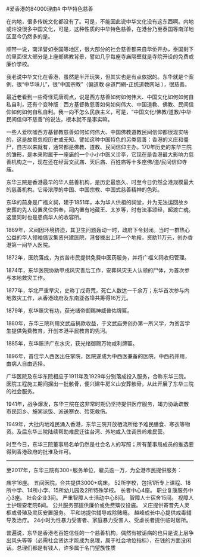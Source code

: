 #爱香港的84000理由# 中华特色慈善

在内地，很多传统文化都没有了。可是，不能因此说中华文化没有这东西啊。内地或许没很多中国文化，可是，这种性质的中华特色慈善，在港台乃至泰国等南洋地区至今仍然多的是。

顺带一说，南洋譬如泰国等地区，很大部分的社会慈善都来自华侨开办，泰国剩下的里面很大部分是上座部佛教背景，譬如几乎每座寺庙隔壁就是寺院开设的免费或廉价学校。

我老说中华文化在香港，虽然是半开玩笑，但其实也是有点依据的。东华就是个案例，很“中华味儿”，很“中国宗教”（偏道教 @道門網-正统道教网站 ），很慈善。

最近老看到一些奇怪荒唐观点，说是西方慈善如何如何伟大、中国文化如何如何自私自利，还有个变种版：西方基督教慈善如何如何伟大、中国道教、佛教、民间信仰如何如何自私自利。我一向不怎么民族主义，可是，“中国文化/佛教/道教/中华民间信仰不慈善”的说法，根本就不是事实嘛。

一些人爱吹嘘西方基督教慈善如何如何伟大、中国佛教道教民间信仰都很现实啥的，这是故意忽视历史或无知。譬如这种中国特色的另类慈善：香港的义庄和僵尸，自古以来就有，通常都是佛教、道教、民间信仰主办。170年历史的东华三院的雏形，是本来附属于一座庙的一个小小中医义诊亭，它现在是香港最大影响力慈善机构之一，现在还在经营文武庙、天后庙、百姓庙等十多座佛/道/民间信仰寺庙。

东华三院是香港最早的华人慈善机构，是历史最悠久、时至今日仍然全港规模最大的慈善机构。它带浓厚的中国、中国宗教、中国式慈善精神的色彩。
  
东华的前身是广福义祠，建于1851年，本为华人供祖的祠堂，并为无法运回故乡安葬的先人设置灵位供奉，祠内置有地藏王、太岁等，时有法事颂经，超渡亡魂。这里同时也是患病华人的收容所。

1869年，义祠因环境挤迫，其卫生问题轰动一时，政府下令封闭。当时一群热心公益的华人领袖倡议集资兴建医院，港督拨出上环一个地段，资助11万元，创办香港第一间华人医院。

1872年，医院落成，为贫苦市民提供免费中医药服务，并将广福义祠收归管理。

1874年，东华医院协助甲戌风灾善后工作，安葬风灾无人认领的尸体，为首次参与本地救灾工作。

1877年，华北严重旱灾，史称丁戊奇荒，死亡人数达一千余万；东华首次参与内地救灾工作，从香港政府及东南亚各埠共筹得16万元。

1879年，东华赈灾有功，获光绪帝御赐神威普佑牌匾。

1880年，东华三院利用文武庙捐款收益，于文武庙旁创办第一所义学，为贫苦学生提供免费教育，开创本港平民教育的先河。

1885年，东华赈济广东水灾，获光绪御赐万物咸利牌匾。

1896年，首位华人西医出任掌院，医院遂成为中西医兼备的医院，中西药并用，由病人自由选择。

广华医院及东华东院相应于1911年及1929年分别落成投入服务，合称东华三院。医院工程施工期间掘出一批骸骨，便兴建牛房义山安葬骸骨，从此开展了东华三院的社会服务。

1941年，战争爆发，东华三院在这非常时期仍坚持提供医疗服务，竭力协助疏散市民回乡、施粥派饭、派送寒衣、殓死救伤。

1949年，大批内地难民涌入香港，东华三院开放栖流所给予难民膳食、寒衣等物资。及后东华三院陆续帮助难民迁往台湾、外地或入住调景岭难民营。

时至今日，东华三院董事局名单仍然是社会名人的写照；所有董事局成员的推选要得到香港政府的批淮及许可。

--------------------

至2017年，东华三院有300+服务单位，雇员逾一万，为全港市民提供服务：

庙宇16座。
五间医院，合共提供3000+病床。
52所学校，包括1所专上课程、18所中学、14所小学、15所幼儿园及2所特殊学校。
长者中心4座。
职业复康服务中心3座。
社会企业3间。
严重智障人士活动中心8间。
智障人士宿舍15间。
视障人士护理安老院6间。
公共服务部提供廉价或免费殡仪设施。
义庄提供寄昔先人灵柩或骨殖及灵灰安置服务。
平和坊提供辅导戒除赌瘾。
越峰成长中心提供戒毒辅导及治疗。
24小时为性暴力受害者、家庭暴力受害人、受虐长者提供临时居所。

普遍说，东华是香港老百姓信任的一个慈善机构，偶然有被诟病的也只是说上层争出风头等等（必需社会贤达才能成为总理，属于社会地位指标），在钱的方面没闲话。总理们都是有钱人，许多属于名门望族性质
